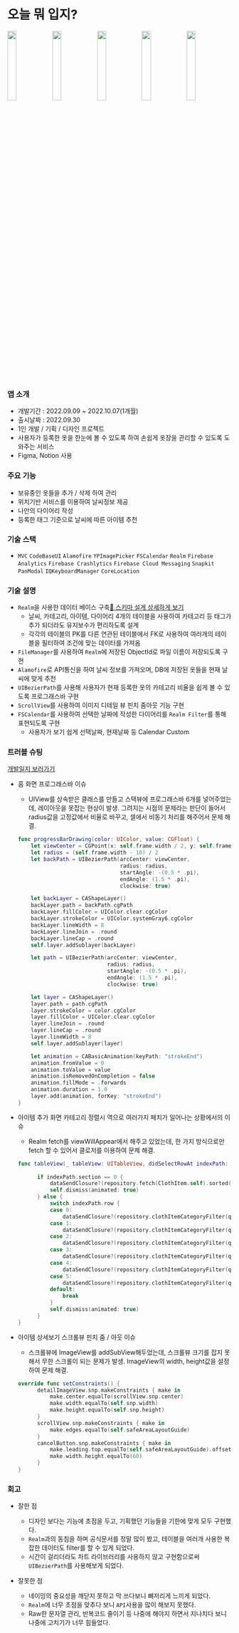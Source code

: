 
# 오늘 뭐 입지?
<img src="https://user-images.githubusercontent.com/105975078/215264532-212222e5-fa7f-43d9-9b6c-ef2e3969c71b.jpeg" width=20%><img src="https://user-images.githubusercontent.com/105975078/215264538-49073fc6-dc7d-4bd4-8362-5b65f1fed685.jpeg" width=20%><img src="https://user-images.githubusercontent.com/105975078/215264548-106da29a-b6ca-4d93-a62e-b9c89a2d910d.jpeg" width=20%><img src="https://user-images.githubusercontent.com/105975078/215264559-452c0d9f-4f62-445f-bfd8-38a591b33efb.jpeg" width=20%><img src="https://user-images.githubusercontent.com/105975078/215264567-e9b57c66-6334-4748-84f6-0f413af48e30.jpeg" width=20%>

### 앱 소개
- 개발기간 : 2022.09.09 ~ 2022.10.07(1개월)
- 출시날짜 : 2022.09.30
- 1인 개발 / 기획 / 디자인 프로젝트
- 사용자가 등록한 옷을 한눈에 볼 수 있도록 하여 손쉽게 옷장을 관리할 수 있도록 도와주는 서비스
- Figma, Notion 사용

### 주요 기능
- 보유중인 옷들을 추가 / 삭제 하여 관리
- 위치기반 서비스를 이용하여 날씨정보 제공
- 나만의 다이어리 작성
- 등록한 태그 기준으로 날씨에 따른 아이템 추천

### 기술 스택
- `MVC` `CodeBaseUI` `Alamofire` `YPImagePicker` `FSCalendar` `Realm` `Firebase Analytics` `Firebase Crashlytics` `Firebase Cloud Messaging` `Snapkit` `PanModal` `IQKeyboardManager` `CoreLocation`

### 기술 설명
- `Realm`을 사용한 데이터 베이스 구축[📌  스키마 설계 상세하게 보기](https://www.notion.so/a600206b53b14a92b1f989b0d4a89072#514e7b34cb734e0d8184873dcd80d1bc) 
  - 날씨, 카테고리, 아이템, 다이어리 4개의 테이블을 사용하여 카테고리 등 태그가 추가 되더라도 유지보수가 편리하도록 설계 
  - 각각의 테이블의 PK를 다른 연관된 테이블에서 FK로 사용하여 여러개의 테이블을 필터하여 조건에 맞는 데이터를 가져옴
- `FileManager`를 사용하여 `Realm`에 저장된 ObjectId로 파일 이름이 저장되도록 구현
- `Alamofire`로 API통신을 하여 날씨 정보를 가져오며, DB에 저장된 옷들을 현재 날씨에 맞게 추천
- `UIBezierPath`를 사용해 사용자가 현재 등록한 옷의 카테고리 비율을 쉽게 볼 수 있도록 프로그래스바 구현
- `ScrollView`를 사용하여 이미지 디테일 뷰 핀치 줌아웃 기능 구현
- `FSCalendar`를 사용하여 선택한 날짜에 작성한 다이어리를 `Realm Filter`를 통해 표현되도록 구현
  - 사용자가 보기 쉽게 선택날짜, 현재날짜 등 Calendar Custom

### 트러블 슈팅
[개발일지 보러가기](https://military-dugout-02f.notion.site/a600206b53b14a92b1f989b0d4a89072)
- 홈 화면 프로그래스바 이슈
  - UIView를 상속받은 클래스를 만들고 스택뷰에 프로그래스바 6개를 넣어주었는데, 레이아웃을 못잡는
    현상이 발생. 그려지는 시점의 문제라는 판단이 들어서 radius값을 고정값에서 비율로 바꾸고,
    셀에서 비동기 처리를 해주어서 문제 해결.
  ```swift
  func progressBarDrawing(color: UIColor, value: CGFloat) {
      let viewCenter = CGPoint(x: self.frame.width / 2, y: self.frame.height / 2)
      let radius = (self.frame.width - 10) / 2
      let backPath = UIBezierPath(arcCenter: viewCenter,
                                  radius: radius,
                                  startAngle: -(0.5 * .pi),
                                  endAngle: (1.5 * .pi),
                                  clockwise: true)

      let backLayer = CAShapeLayer()
      backLayer.path = backPath.cgPath
      backLayer.fillColor = UIColor.clear.cgColor
      backLayer.strokeColor = UIColor.systemGray6.cgColor
      backLayer.lineWidth = 8
      backLayer.lineJoin = .round
      backLayer.lineCap = .round
      self.layer.addSublayer(backLayer)

      let path = UIBezierPath(arcCenter: viewCenter,
                              radius: radius,
                              startAngle: -(0.5 * .pi),
                              endAngle: (1.5 * .pi),
                              clockwise: true)

      let layer = CAShapeLayer()
      layer.path = path.cgPath
      layer.strokeColor = color.cgColor
      layer.fillColor = UIColor.clear.cgColor
      layer.lineJoin = .round
      layer.lineCap = .round
      layer.lineWidth = 8
      self.layer.addSublayer(layer)

      let animation = CABasicAnimation(keyPath: "strokeEnd")
      animation.fromValue = 0
      animation.toValue = value
      animation.isRemovedOnCompletion = false
      animation.fillMode = .forwards
      animation.duration = 1.0
      layer.add(animation, forKey: "strokeEnd")
  }
  ```
- 아이템 추가 화면 카테고리 정렬시 역으로 여러가지 페치가 일어나는 상황에서의 이슈
  - Realm fetch를 viewWillAppear에서 해주고 있었는데, 한 가지 방식으로만 fetch 할 수 있어서
    클로저를 이용하여 문제 해결.
  ```swift
  func tableView(_ tableView: UITableView, didSelectRowAt indexPath: IndexPath) {
        
        if indexPath.section == 0 {
            dataSendClosure?(repository.fetch(ClothItem.self).sorted(byKeyPath: "regDate", ascending: false))
            self.dismiss(animated: true)
        } else {
            switch indexPath.row {
            case 0:
                dataSendClosure?(repository.clothItemCategoryFilter(query: "아우터"))
            case 1:
                dataSendClosure?(repository.clothItemCategoryFilter(query: "상의"))
            case 2:
                dataSendClosure?(repository.clothItemCategoryFilter(query: "하의"))
            case 3:
                dataSendClosure?(repository.clothItemCategoryFilter(query: "신발"))
            case 4:
                dataSendClosure?(repository.clothItemCategoryFilter(query: "악세"))
            case 5:
                dataSendClosure?(repository.clothItemCategoryFilter(query: "기타"))
            default:
                break
            }
            self.dismiss(animated: true)
        }
  }
  ```
- 아이템 상세보기 스크롤뷰 핀치 줌 / 아웃 이슈
  - 스크롤뷰에 ImageView를 addSubView해두었는데, 스크롤뷰 크기를 잡지 못해서
    무한 스크롤이 되는 문제가 발생.
    ImageView의 width, height값을 설정하여 문제 해결.

  ```swift
  override func setConstraints() {
        detailImageView.snp.makeConstraints { make in
            make.center.equalTo(scrollView.snp.center)
            make.width.equalTo(self.snp.width)
            make.height.equalTo(self.snp.height)
        }
        scrollView.snp.makeConstraints { make in
            make.edges.equalTo(self.safeAreaLayoutGuide)
        }
        cancelButton.snp.makeConstraints { make in
            make.leading.top.equalTo(self.safeAreaLayoutGuide).offset(4)
            make.width.height.equalTo(60)
        }
  }
  ```

### 회고
- 잘한 점
  - 디자인 보다는 기능에 초점을 두고, 기획했던 기능들을 기한에 맞게 모두 구현했다.
  - `Realm`과의 동침을 하며 공식문서를 정말 많이 봤고, 테이블을 여러개 사용한 복잡한 데이터도 filter를 할 수 있게 되었다.
  - 시간이 걸리더라도 차트 라이브러리를 사용하지 않고 구현함으로써 `UIBezierPath`를 사용해보게 되었다.
  
- 잘못한 점
  - 네이밍의 중요성을 깨닫지 못하고 막 쓰다보니 뼈저리게 느끼게 되었다.
  - `Realm`에 너무 초점을 맞추다 보니 `API`사용을 많이 해보지 못했다. 
  - Raw한 문자열 관리, 반복코드 줄이기 등 나중에 해야지 하면서 지나치다 보니 나중에 고치기가 너무 힘들었다.

